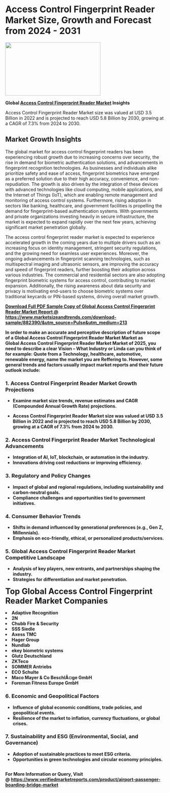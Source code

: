 <H1>Access Control Fingerprint Reader Market Size, Growth and Forecast from 2024 - 2031</H1><img class="aligncenter size-medium wp-image-584254" src="https://thirdeyenews.in/wp-content/uploads/2024/09/Global-Market-Research-300x168.jpeg" alt="" width="300" height="168" /><p><strong>Global&nbsp;<a href="https://www.marketsizeandtrends.com/download-sample/882390/&amp;utm_source=Pulse&amp;utm_medium=213">Access Control Fingerprint Reader Market</a> Insights</strong></p><p>Access Control Fingerprint Reader Market size was valued at USD 3.5 Billion in 2022 and is projected to reach USD 5.8 Billion by 2030, growing at a CAGR of 7.3% from 2024 to 2030.</p><p><h2>Market Growth Insights</h2> <p>The global market for access control fingerprint readers has been experiencing robust growth due to increasing concerns over security, the rise in demand for biometric authentication solutions, and advancements in fingerprint recognition technologies. As businesses and individuals alike prioritize safety and ease of access, fingerprint biometrics have emerged as a preferred solution due to their high accuracy, convenience, and non-repudiation. The growth is also driven by the integration of these devices with advanced technologies like cloud computing, mobile applications, and the Internet of Things (IoT), which are enabling remote management and monitoring of access control systems. Furthermore, rising adoption in sectors like banking, healthcare, and government facilities is propelling the demand for fingerprint-based authentication systems. With governments and private organizations investing heavily in secure infrastructure, the market is expected to expand rapidly over the next few years, achieving significant market penetration globally.</p> <p><strong><a href="#"></a></strong></p> <p>The access control fingerprint reader market is expected to experience accelerated growth in the coming years due to multiple drivers such as an increasing focus on identity management, stringent security regulations, and the growing need for seamless user experiences. Moreover, the ongoing advancements in fingerprint scanning technologies, such as multispectral imaging and ultrasonic sensors, are improving the accuracy and speed of fingerprint readers, further boosting their adoption across various industries. The commercial and residential sectors are also adopting fingerprint biometric systems for access control, contributing to market expansion. Additionally, the rising awareness about data security and privacy is motivating end-users to choose biometric systems over traditional keycards or PIN-based systems, driving overall market growth.</p> <p><strong><a href="#"></p><p><span class=""><strong>Download Full PDF Sample Copy of Global Access Control Fingerprint Reader Market Report</strong> @ <a href="https://www.marketsizeandtrends.com/download-sample/882390/&amp;utm_source=Pulse&amp;utm_medium=213" target="_blank">https://www.marketsizeandtrends.com/download-sample/882390/&amp;utm_source=Pulse&amp;utm_medium=213</a></span></p><p>In order to make an accurate and perceptive description of future scope of a Global&nbsp;Access Control Fingerprint Reader Market Market as Global&nbsp;Access Control Fingerprint Reader Market Market of 2025, you need to describe a clear Vision &ndash; What Industry or Linda can you think of for example: Quote from a Technology, healthcare, automotive, renewable energy, name the market you are Reffering to. However, some general trends and factors usually impact market reports and their future outlook include:</p><h3>1.&nbsp;<strong>Access Control Fingerprint Reader Market Growth Projections</strong></h3><ul><li>Examine market size trends, revenue estimates and CAGR (Compounded Annual Growth Rate) projections.</li><li><p>Access Control Fingerprint Reader Market size was valued at USD 3.5 Billion in 2022 and is projected to reach USD 5.8 Billion by 2030, growing at a CAGR of 7.3% from 2024 to 2030.</p></li></ul><h3>2.&nbsp;<strong>Access Control Fingerprint Reader Market Technological Advancements</strong></h3><ul><li>Integration of AI, IoT, blockchain, or automation in the industry.</li><li>Innovations driving cost reductions or improving efficiency.</li></ul><h3>3.&nbsp;<strong>Regulatory and Policy Changes</strong></h3><ul><li>Impact of global and regional regulations, including sustainability and carbon-neutral goals.</li><li>Compliance challenges and opportunities tied to government initiatives.</li></ul><h3>4.&nbsp;<strong>Consumer Behavior Trends</strong></h3><ul><li>Shifts in demand influenced by generational preferences (e.g., Gen Z, Millennials).</li><li>Emphasis on eco-friendly, ethical, or personalized products/services.</li></ul><h3>5.&nbsp;<strong>Global Access Control Fingerprint Reader Market Competitive Landscape</strong></h3><ul><li>Analysis of key players, new entrants, and partnerships shaping the industry.</li><li>Strategies for differentiation and market penetration.</li></ul><p data-pm-slice="1 1 []"><span style="color: inherit; font-family: inherit; font-size: 25px;">Top Global Access Control Fingerprint Reader Market Companies</span></p><div class="" data-test-id=""><p><li>Adaptive Recognition</li><li> 2N</li><li> Chubb Fire & Security</li><li> SSS Siedle</li><li> Axess TMC</li><li> Hager Group</li><li> Nundlab</li><li> ekey biometric systems</li><li> Glutz Deutschland</li><li> ZKTeco</li><li> SOMMER Antriebs</li><li> ECO Schulte</li><li> Maco Mayer & Co BeschlÃ¤ge GmbH</li><li> Foreman Fitness Europe GmbH</li></p></div><h3>6.&nbsp;<strong>Economic and Geopolitical Factors</strong></h3><ul><li>Influence of global economic conditions, trade policies, and geopolitical events.</li><li>Resilience of the market to inflation, currency fluctuations, or global crises.</li></ul><h3>7.&nbsp;<strong>Sustainability and ESG (Environmental, Social, and Governance)</strong></h3><ul><li>Adoption of sustainable practices to meet ESG criteria.</li><li>Opportunities in green technologies and circular economy principles.</li></ul><h2><strong style="font-size: 14px;">For More Information or Query, Visit @&nbsp;</strong><a style="background-color: #ffffff; font-size: 14px;" href="https://www.marketsizeandtrends.com/report/access-control-fingerprint-reader-market/" target="_blank">https://www.verifiedmarketreports.com/product/airport-passenger-boarding-bridge-market</a></h2>
